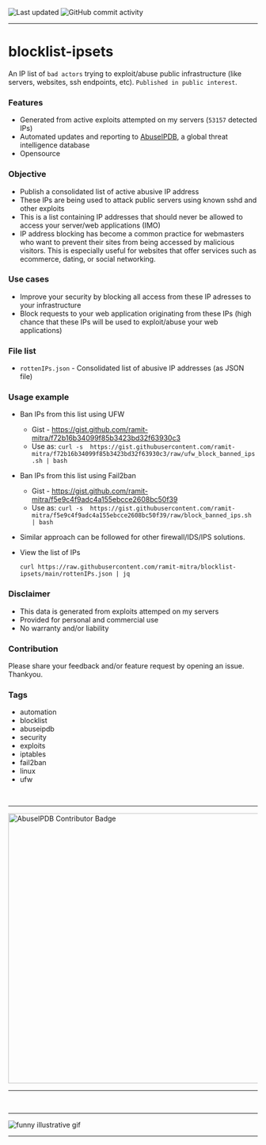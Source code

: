 ![Last updated](https://img.shields.io/badge/Last%20updated%20at-Sun%20Apr%2020%2003:10%20PM%20UTC%202025-orange.svg?style=for-the-badge&logo=git)
![GitHub commit activity](https://img.shields.io/github/commit-activity/m/ramit-mitra/blocklist-ipsets?color=green&logo=github&style=for-the-badge)

---

# **blocklist-ipsets**

An IP list of `bad actors` trying to exploit/abuse public infrastructure (like servers, websites, ssh endpoints, etc). `Published in public interest`.

### Features

- Generated from active exploits attempted on my servers (`53157` detected IPs)
- Automated updates and reporting to [AbuseIPDB](https://www.abuseipdb.com/user/129614), a global threat intelligence database
- Opensource

### Objective

- Publish a consolidated list of active abusive IP address
- These IPs are being used to attack public servers using known sshd and other exploits
- This is a list containing IP addresses that should never be allowed to access your server/web applications (IMO)
- IP address blocking has become a common practice for webmasters who want to prevent their sites from being accessed by malicious visitors. This is especially useful for websites that offer services such as ecommerce, dating, or social networking.

### Use cases

- Improve your security by blocking all access from these IP adresses to your infrastructure
- Block requests to your web application originating from these IPs (high chance that these IPs will be used to exploit/abuse your web applications)

### File list

- `rottenIPs.json` - Consolidated list of abusive IP addresses (as JSON file)

### Usage example

- Ban IPs from this list using UFW  
    - Gist - https://gist.github.com/ramit-mitra/f72b16b34099f85b3423bd32f63930c3
    - Use as: `curl -s  https://gist.githubusercontent.com/ramit-mitra/f72b16b34099f85b3423bd32f63930c3/raw/ufw_block_banned_ips.sh | bash`

- Ban IPs from this list using Fail2ban
    - Gist - https://gist.github.com/ramit-mitra/f5e9c4f9adc4a155ebcce2608bc50f39
    - Use as: `curl -s  https://gist.githubusercontent.com/ramit-mitra/f5e9c4f9adc4a155ebcce2608bc50f39/raw/block_banned_ips.sh | bash`

- Similar approach can be followed for other firewall/IDS/IPS solutions.  

- View the list of IPs
    ```
    curl https://raw.githubusercontent.com/ramit-mitra/blocklist-ipsets/main/rottenIPs.json | jq
    ```

### Disclaimer

- This data is generated from exploits attemped on my servers
- Provided for personal and commercial use
- No warranty and/or liability

### Contribution

Please share your feedback and/or feature request by opening an issue. Thankyou.

### Tags

- automation
- blocklist
- abuseipdb
- security
- exploits
- iptables
- fail2ban
- linux
- ufw

<p align="center">
    <br />
    <hr />
    <a href="https://www.abuseipdb.com/user/129614" title="AbuseIPDB is an IP address blacklist for webmasters and sysadmins to report IP addresses engaging in abusive behavior on their networks">
	    <img src="https://www.abuseipdb.com/contributor/129614.svg" alt="AbuseIPDB Contributor Badge" style="width: 545px;" />
    </a>
    <hr />
</p>

<p align="center">
    <br />
    <hr />
    <img alt="funny illustrative gif" src="https://media.giphy.com/media/fe4dDMD2cAU5RfEaCU/giphy.gif" />
    <hr />
</p>